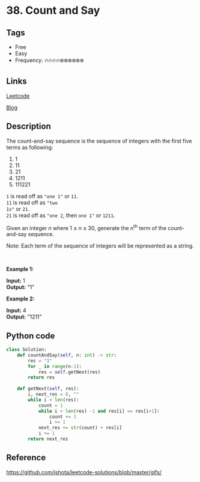 # 38. Count and Say

## Tags

- Free
- Easy
- Frequency: :fire::fire::fire::fire::snowflake::snowflake::snowflake::snowflake::snowflake::snowflake:

## Links

[Leetcode](https://leetcode.com/problems/count-and-say/description/)

[Blog](http://206.81.6.248:12306/leetcode/count-and-say/description)

## Description

The count-and-say sequence is the sequence of integers with the first five terms as following:

1. 1
2. 11
3. 21
4. 1211
5. 111221

<code>1</code> is read off as <code>"one 1"</code> or <code>11</code>.<br/>
<code>11</code> is read off as <code>"two 1s"</code> or <code>21</code>.<br/>
<code>21</code> is read off as <code>"one 2</code>, then <code>one 1"</code> or <code>1211</code>.

Given an integer <i>n</i> where 1 ≤ <em>n</em> ≤ 30, generate the <i>n</i><sup>th</sup> term of the count-and-say sequence.

Note: Each term of the sequence of integers will be represented as a string.

 

<b>Example 1:</b>

<b>Input:</b> 1  
<b>Output:</b> "1"

<b>Example 2:</b>

<b>Input:</b> 4  
<b>Output:</b> "1211"

## Python code

```python
class Solution:
    def countAndSay(self, n: int) -> str:
        res = "1"
        for _ in range(n-1):
            res = self.getNext(res)
        return res
    
    def getNext(self, res):
        i, next_res = 0, ""
        while i < len(res):
            count = 1
            while i < len(res) -1 and res[i] == res[i+1]:
                count += 1
                i += 1
            next_res += str(count) + res[i]
            i += 1
        return next_res

```

## Reference

https://github.com/jshota/leetcode-solutions/blob/master/gifs/
